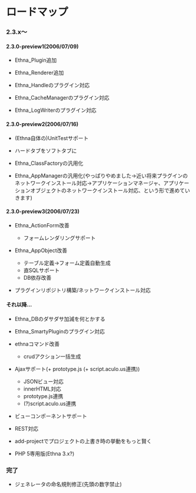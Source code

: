 # ロードマップ
### 2.3.x〜 [](ethna-document-roadmap.html#y4640d3b "y4640d3b")

#### 2.3.0-preview1(2006/07/09) [](ethna-document-roadmap.html#qba96067 "qba96067")

- Ethna\_Plugin追加
- Ethna\_Renderer追加

- Ethna\_Handleのプラグイン対応
- Ethna\_CacheManagerのプラグイン対応

- Ethna\_LogWriterのプラグイン対応

#### 2.3.0-preview2(2006/07/16) [](ethna-document-roadmap.html#ib2ef94a "ib2ef94a")

- (Ethna自体の)UnitTestサポート

- ハードタブをソフトタブに

- Ethna\_ClassFactoryの汎用化
- Ethna\_AppManagerの汎用化(やっぱりやめました→近い将来プラグインのネットワークインストール対応→アプリケーションマネージャ、アプリケーションオブジェクトのネットワークインストール対応、という形で進めていきます)

#### 2.3.0-preview3(2006/07/23) [](ethna-document-roadmap.html#b1e7dab8 "b1e7dab8")

- Ethna\_ActionForm改善
  - フォームレンダリングサポート

- Ethna\_AppObject改善
  - テーブル定義->フォーム定義自動生成
  - 直SQLサポート
  - DB依存改善

- プラグインリポジトリ構築/ネットワークインストール対応

#### それ以降... [](ethna-document-roadmap.html#u26460b0 "u26460b0")

- Ethna\_DBのダサダサ加減を何とかする

- Ethna\_SmartyPluginのプラグイン対応

- ethnaコマンド改善
  - crudアクション一括生成

- Ajaxサポート(+ prototype.js (+ script.aculo.us連携))
  - JSONビュー対応
  - innerHTML対応
  - prototype.js連携
  - (?)script.aculo.us連携

- ビューコンポーネントサポート

- REST対応

- add-projectでプロジェクトの上書き時の挙動をもっと賢く

- PHP 5専用版(Ethna 3.x?)

### 完了 [](ethna-document-roadmap.html#a08e1c2e "a08e1c2e")

- ジェネレータの命名規則修正(先頭の数字禁止)

<!-- ??END id:body -->
<!-- ??BEGIN id:summary --><!-- ??END id:note -->
